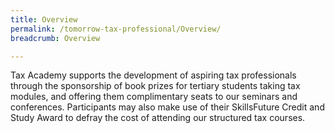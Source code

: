 ```yaml
---
title: Overview
permalink: /tomorrow-tax-professional/Overview/
breadcrumb: Overview

---
```



Tax Academy supports the development of aspiring tax professionals through the sponsorship of book prizes for tertiary students taking tax modules, and offering them complimentary seats to our seminars and conferences. Participants may also make use of their SkillsFuture Credit and Study Award to defray the cost of attending our structured tax courses.


